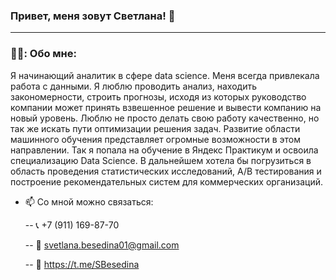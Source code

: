 ### Привет, меня зовут Светлана! 👋

---
### 👩‍💻: Обо мне:
Я начинающий аналитик в сфере data science. Меня всегда привлекала работа с данными. Я люблю проводить анализ, находить закономерности, строить прогнозы, исходя из которых руководство компании может принять взвешенное решение и вывести компанию на новый уровень. Люблю не просто делать свою работу качественно, но так же искать пути оптимизации решения задач. Развитие области машинного обучения представляет огромные возможности в этом направлении. Так я попала на обучение в Яндекс Практикум и освоила специализацию Data Science. В дальнейшем хотела бы погрузиться в область проведения статистических исследований, A/B тестирования и построение рекомендательных систем для коммерческих организаций.

- 📫 Со мной можно связаться:
  
  -- 📞 +7 (911) 169-87-70

  -- 📧 svetlana.besedina01@gmail.com

  -- 🤝 https://t.me/SBesedina
